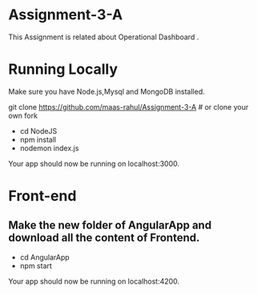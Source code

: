 # Assignment-3-A

This Assignment is related about Operational Dashboard .

# Running Locally

Make sure you have Node.js,Mysql and MongoDB installed.

git clone https://github.com/maas-rahul/Assignment-3-A # or clone your own fork
 * cd NodeJS
 * npm install
 * nodemon index.js
 
Your app should now be running on localhost:3000.

# Front-end

## Make the new folder of AngularApp and download all the content of Frontend.
  * cd AngularApp
  * npm start
  
  Your app should now be running on localhost:4200.



